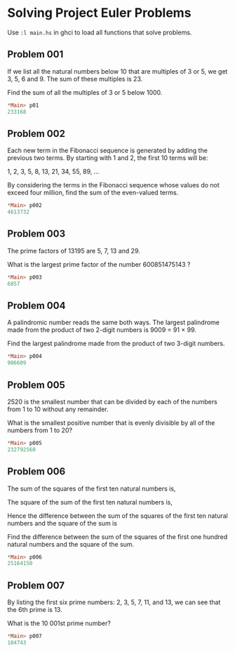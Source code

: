 # Solving Project Euler Problems 

Use ```:l main.hs``` in ghci to load all functions that solve problems.

## Problem 001

If we list all the natural numbers below 10 that are multiples of 3 or 5, we get 3, 5, 6 and 9. The sum of these multiples is 23.

Find the sum of all the multiples of 3 or 5 below 1000.

``` haskell
*Main> p01
233168
```

## Problem 002

Each new term in the Fibonacci sequence is generated by adding the previous two terms. By starting with 1 and 2, the first 10 terms will be:

1, 2, 3, 5, 8, 13, 21, 34, 55, 89, ...

By considering the terms in the Fibonacci sequence whose values do not exceed four million, find the sum of the even-valued terms.

``` haskell
*Main> p002
4613732
```

## Problem 003

The prime factors of 13195 are 5, 7, 13 and 29.

What is the largest prime factor of the number 600851475143 ?

``` haskell
*Main> p003
6857
```

## Problem 004

A palindromic number reads the same both ways. The largest palindrome made from the product of two 2-digit numbers is 9009 = 91 × 99.

Find the largest palindrome made from the product of two 3-digit numbers.

``` haskell
*Main> p004
906609
```

## Problem 005

2520 is the smallest number that can be divided by each of the numbers from 1 to 10 without any remainder.

What is the smallest positive number that is evenly divisible by all of the numbers from 1 to 20?

``` haskell
*Main> p005
232792560
```

## Problem 006

The sum of the squares of the first ten natural numbers is,

The square of the sum of the first ten natural numbers is,

Hence the difference between the sum of the squares of the first ten natural numbers and the square of the sum is 

Find the difference between the sum of the squares of the first one hundred natural numbers and the square of the sum.

``` haskell
*Main> p006
25164150
```

## Problem 007

By listing the first six prime numbers: 2, 3, 5, 7, 11, and 13, we can see that the 6th prime is 13.

What is the 10 001st prime number?

``` haskell
*Main> p007
104743
```
